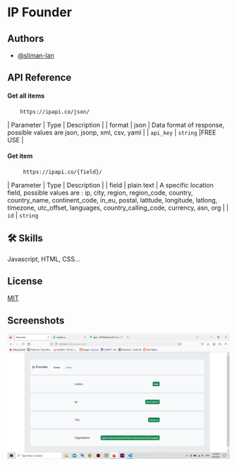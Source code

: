 
# IP Founder




## Authors

- [@sliman-lan](https://www.github.com/sliman-lan)


## API Reference

#### Get all items

```GET
    https://ipapi.co/json/
```

| Parameter | Type     | Description                |
| format | json | Data format of response, possible values are json, jsonp, xml, csv, yaml |
| `api_key` | `string` |FREE USE |

#### Get item

```GET
     https://ipapi.co/{field}/
```

| Parameter | Type     | Description                       |
| field |  plain text | A specific location field, possible values are : ip, city, region, region_code, country, country_name, continent_code, in_eu, postal, latitude, longitude, latlong, timezone, utc_offset, languages, country_calling_code, currency, asn, org |
| `id`      | `string` 



## 🛠 Skills
Javascript, HTML, CSS...


## License

[MIT](https://choosealicense.com/licenses/mit/)


## Screenshots

![App Screenshot](https://github.com/sliman-lan/ipFounder/blob/6480a4a46dd03767620054ff0347228ca0111f9a/Screenshot%20(10).png)

